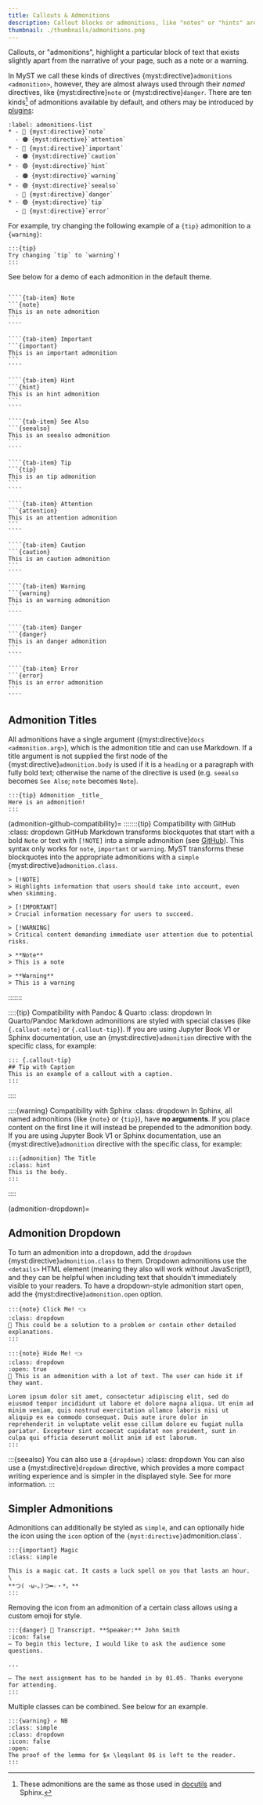 ```yaml
---
title: Callouts & Admonitions
description: Callout blocks or admonitions, like "notes" or "hints" are outlined or shaded areas of a document to bring attention to particular information.
thumbnail: ./thumbnails/admonitions.png
---
```


Callouts, or "admonitions", highlight a particular block of text that exists slightly apart from the narrative of your page, such as a note or a warning.


In MyST we call these kinds of directives {myst:directive}`admonitions <admonition>`, however, they are almost always used through their _named_ directives, like {myst:directive}`note` or {myst:directive}`danger`. There are ten kinds[^docutils-admonitions] of admonitions available by default, and others may be introduced by [plugins](./plugins.md):

```{list-table} Named admonitions that can be used as directives
:label: admonitions-list
* - 🔵 {myst:directive}`note`
  - 🟠 {myst:directive}`attention`
* - 🔵 {myst:directive}`important`
  - 🟠 {myst:directive}`caution`
* - 🟢 {myst:directive}`hint`
  - 🟠 {myst:directive}`warning`
* - 🟢 {myst:directive}`seealso`
  - 🔴 {myst:directive}`danger`
* - 🟢 {myst:directive}`tip`
  - 🔴 {myst:directive}`error`
```

[^docutils-admonitions]: These admonitions are the same as those used in [docutils](https://docutils.sourceforge.io/docs/ref/rst/directives.html#specific-admonitions) and Sphinx.

For example, try changing the following example of a `{tip}` admonition to a `{warning}`:

```{myst}
:::{tip}
Try changing `tip` to `warning`!
:::
```

See below for a demo of each admonition in the default theme.

`````{tab-set}

````{tab-item} Note
```{note}
This is an note admonition
```
````

````{tab-item} Important
```{important}
This is an important admonition
```
````

````{tab-item} Hint
```{hint}
This is an hint admonition
```
````

````{tab-item} See Also
```{seealso}
This is an seealso admonition
```
````

````{tab-item} Tip
```{tip}
This is an tip admonition
```
````

````{tab-item} Attention
```{attention}
This is an attention admonition
```
````

````{tab-item} Caution
```{caution}
This is an caution admonition
```
````

````{tab-item} Warning
```{warning}
This is an warning admonition
```
````

````{tab-item} Danger
```{danger}
This is an danger admonition
```
````

````{tab-item} Error
```{error}
This is an error admonition
```
````

`````

## Admonition Titles

All admonitions have a single argument ({myst:directive}`docs <admonition.arg>`), which is the admonition title and can use Markdown.
If a title argument is not supplied the first node of the {myst:directive}`admonition.body` is used if it is a `heading` or a paragraph with fully bold text; otherwise the name of the directive is used (e.g. `seealso` becomes `See Also`; `note` becomes `Note`).

```{myst}
:::{tip} Admonition _title_
Here is an admonition!
:::
```

(admonition-github-compatibility)=
:::::::{tip} Compatibility with GitHub
:class: dropdown
GitHub Markdown transforms blockquotes that start with a bold `Note` or text with `[!NOTE]` into a simple admonition (see [GitHub](https://github.com/community/community/discussions/16925)). This syntax only works for `note`, `important` or `warning`. MyST transforms these blockquotes into the appropriate admonitions with a `simple` {myst:directive}`admonition.class`.

```{myst}
> [!NOTE]
> Highlights information that users should take into account, even when skimming.

> [!IMPORTANT]
> Crucial information necessary for users to succeed.

> [!WARNING]
> Critical content demanding immediate user attention due to potential risks.

> **Note**
> This is a note

> **Warning**
> This is a warning
```

:::::::

::::{tip} Compatibility with Pandoc & Quarto
:class: dropdown
In Quarto/Pandoc Markdown admonitions are styled with special classes (like `{.callout-note}` or `{.callout-tip}`).
If you are using Jupyter Book V1 or Sphinx documentation, use an {myst:directive}`admonition` directive with the specific class, for example:

```{myst}
::: {.callout-tip}
## Tip with Caption
This is an example of a callout with a caption.
:::
```

::::

::::{warning} Compatibility with Sphinx
:class: dropdown
In Sphinx, all named admonitions (like `{note}` or `{tip}`), have **no arguments**.
If you place content on the first line it will instead be prepended to the admonition body.
If you are using Jupyter Book V1 or Sphinx documentation, use an {myst:directive}`admonition` directive with the specific class, for example:

```{myst}
:::{admonition} The Title
:class: hint
This is the body.
:::
```

::::

(admonition-dropdown)=

## Admonition Dropdown

To turn an admonition into a dropdown, add the `dropdown` {myst:directive}`admonition.class` to them.
Dropdown admonitions use the `<details>` HTML element (meaning they also will work without JavaScript!),
and they can be helpful when including text that shouldn't immediately visible to your readers.
To have a dropdown-style admonition start open, add the {myst:directive}`admonition.open` option.

```{myst}
:::{note} Click Me! 👈
:class: dropdown
👋 This could be a solution to a problem or contain other detailed explanations.
:::

:::{note} Hide Me! 👈
:class: dropdown
:open: true
👋 This is an admonition with a lot of text. The user can hide it if they want.

Lorem ipsum dolor sit amet, consectetur adipiscing elit, sed do eiusmod tempor incididunt ut labore et dolore magna aliqua. Ut enim ad minim veniam, quis nostrud exercitation ullamco laboris nisi ut aliquip ex ea commodo consequat. Duis aute irure dolor in reprehenderit in voluptate velit esse cillum dolore eu fugiat nulla pariatur. Excepteur sint occaecat cupidatat non proident, sunt in culpa qui officia deserunt mollit anim id est laborum.
:::
```

:::{seealso} You can also use a `{dropdown}`
:class: dropdown
You can also use a {myst:directive}`dropdown` directive, which provides a more compact writing experience and is simpler in the displayed style. See [](#dropdowns) for more information.
:::

## Simpler Admonitions

Admonitions can additionally be styled as `simple`, and can optionally hide the icon using the `icon` option of the `{myst:directive}`admonition.class`.

```{myst}
:::{important} Magic
:class: simple

This is a magic cat. It casts a luck spell on you that lasts an hour. \
**つ( ･ω･｡)つ━☆・*。**
:::
```

Removing the icon from an admonition of a certain class allows using a custom emoji for style. 

```{myst}
:::{danger} 🎤 Transcript. **Speaker:** John Smith
:icon: false
— To begin this lecture, I would like to ask the audience some questions.

...

— The next assignment has to be handed in by 01.05. Thanks everyone for attending.
:::
```

Multiple classes can be combined. See below for an example.

```{myst}
:::{warning} ✍️ NB
:class: simple
:class: dropdown
:icon: false
:open:
The proof of the lemma for $x \leqslant 0$ is left to the reader.  
:::
```
